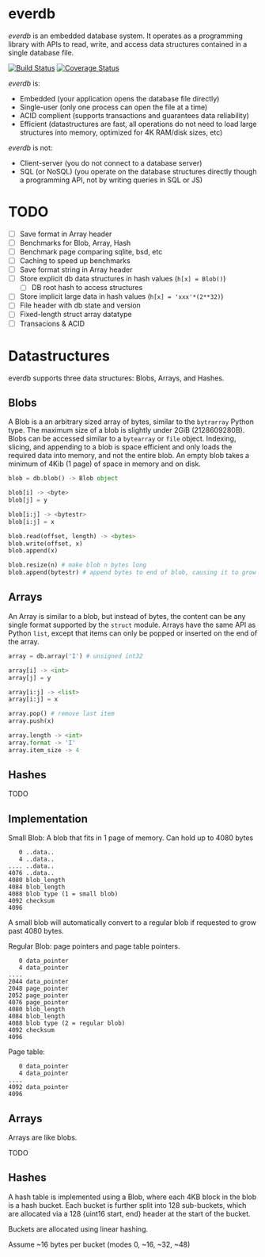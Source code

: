 everdb
======

*everdb* is an embedded database system. It operates as a programming library
with APIs to read, write, and access data structures contained in a single
database file.

[![Build Status][buildlogo]](https://travis-ci.org/Knio/everdb)
[![Coverage Status][coveragelogo]](https://coveralls.io/r/Knio/everdb)

[buildlogo]: https://travis-ci.org/Knio/everdb.svg
[coveragelogo]: https://img.shields.io/coveralls/Knio/everdb.svg

*everdb* is:
* Embedded (your application opens the database file directly)
* Single-user (only one process can open the file at a time)
* ACID complient (supports transactions and guarantees data reliability)
* Efficient (datastructures are fast, all operations do not need to load large
  structures into memory, optimized for 4K RAM/disk sizes, etc)


*everdb* is not:
* Client-server (you do not connect to a database server)
* SQL (or NoSQL) (you operate on the database structures directly though a
  programming API, not by writing queries in SQL or JS)


TODO
====

- [ ] Save format in Array header
- [ ] Benchmarks for Blob, Array, Hash
- [ ] Benchmark page comparing sqlite, bsd, etc
- [ ] Caching to speed up benchmarks
- [ ] Save format string in Array header
- [ ] Store explicit db data structures in hash values (`h[x] = Blob()`)
    - [ ] DB root hash to access structures
- [ ] Store implicit large data in hash values (`h[x] = 'xxx'*(2**32)`)
- [ ] File header with db state and version
- [ ] Fixed-length struct array datatype
- [ ] Transacions & ACID

Datastructures
==============

everdb supports three data structures: Blobs, Arrays, and Hashes.


Blobs
-----

A Blob is a an arbitrary sized array of bytes, similar to the `bytrarray` Python
type. The maximum size of a blob is slightly under 2GiB (2128609280B).  Blobs
can be accessed similar to a `bytearray` or `file` object.  Indexing, slicing,
and appending to a blob is space efficient and only loads the required data into
memory, and not the entire blob. An empty blob takes a minimum of 4Kib (1 page)
of space in memory and on disk.

```python
blob = db.blob() -> Blob object

blob[i] -> <byte>
blob[j] = y

blob[i:j] -> <bytestr>
blob[i:j] = x

blob.read(offset, length) -> <bytes>
blob.write(offset, x)
blob.append(x)

blob.resize(n) # make blob n bytes long
blob.append(bytestr) # append bytes to end of blob, causing it to grow in size

```

Arrays
------

An Array is similar to a blob, but instead of bytes, the content can be any
single format supported by the `struct` module. Arrays have the same API as
Python `list`, except that items can only be popped or inserted on the end of
the array.

```python
array = db.array('I') # unsigned int32

array[i] -> <int>
array[j] = y

array[i:j] -> <list>
array[i:j] = x

array.pop() # remove last item
array.push(x)

array.length -> <int>
array.format -> 'I'
array.item_size -> 4
```

Hashes
------

TODO



Implementation
--------------

Small Blob: A blob that fits in 1 page of memory. Can hold up to 4080 bytes

```
   0 ..data..
   4 ..data..
.... ..data..
4076 ..data..
4080 blob_length
4084 blob_length
4088 blob type (1 = small blob)
4092 checksum
4096
```

A small blob will automatically convert to a regular blob if requested to grow
past 4080 bytes.

Regular Blob: page pointers and page table pointers.

```
   0 data_pointer
   4 data_pointer
....
2044 data_pointer
2048 page_pointer
2052 page_pointer
4076 page_pointer
4080 blob_length
4084 blob_length
4088 blob type (2 = regular blob)
4092 checksum
4096
```

Page table:

```
   0 data_pointer
   4 data_pointer
....
4092 data_pointer
4096
```


Arrays
------

Arrays are like blobs.

TODO



Hashes
------

A hash table is implemented using a Blob, where each 4KB block in the blob is a
hash bucket. Each bucket is further split into 128 sub-buckets, which are
allocated via a 128 {uint16 start, end} header at the start of the bucket.

Buckets are allocated using linear hashing.

Assume ~16 bytes per bucket (modes 0, ~16, ~32, ~48)

